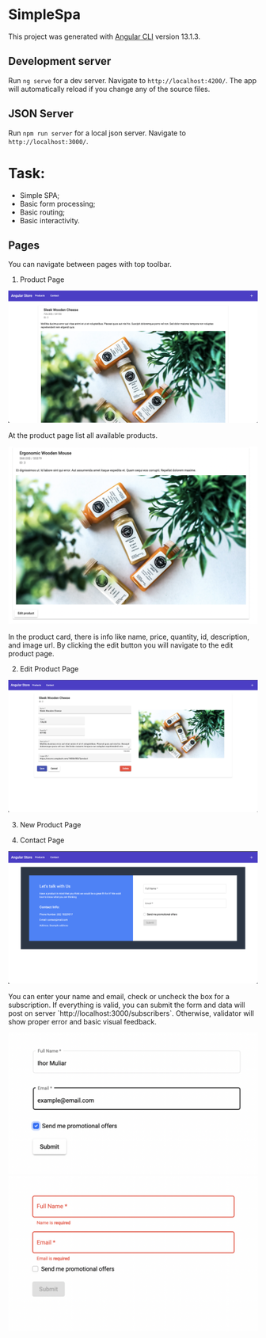 # SimpleSpa

This project was generated with [Angular CLI](https://github.com/angular/angular-cli) version 13.1.3.

## Development server

Run `ng serve` for a dev server. Navigate to `http://localhost:4200/`. The app will automatically reload if you change any of the source files.

## JSON Server

Run `npm run server` for a local json server. Navigate to `http://localhost:3000/`. 

# Task:
- Simple SPA;
- Basic form processing;
- Basic routing;
- Basic interactivity.

## Pages

You can navigate between pages with top toolbar.

1. Product Page

![Product page](./screenshots/ProductPageView.png)

<p>
    At the product page list all available products.
</p>

![Product page product card](./screenshots/ProductPageCard.png)

<p>
    In the product card, there is info like name, price, quantity, id, description, and image url.
    By clicking the edit button you will navigate to the edit product page.
</p>

2. Edit Product Page

![Product edit page](./screenshots/ProductEditPage.png)

3. New Product Page

4. Contact Page

![Contact page](./screenshots/ContactPageView.png)
<p>
    You can enter your name and email, check or uncheck the box for a subscription.
    If everything is valid, you can submit the form and data will post on server `http://localhost:3000/subscribers`.
    Otherwise, validator will show proper error and basic visual feedback.
</p>

![Contact page correct](./screenshots/ContactPageCorrect.png)
![Contact page error](./screenshots/ContactPageErrors.png)